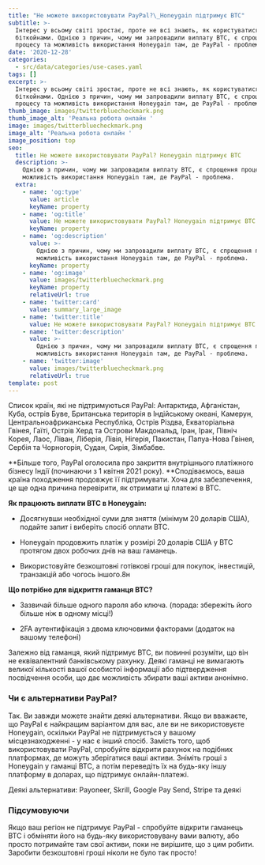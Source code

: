```yaml
---
title: "Не можете використовувати PayPal?\_Honeygain підтримує BTC"
subtitle: >-
  Інтерес у всьому світі зростає, проте не всі знають, як користуватися
  біткойнами. Однією з причин, чому ми запровадили виплату BTC, є спрощення
  процесу та можливість використання Honeygain там, де PayPal - проблема.
date: '2020-12-28'
categories:
  - src/data/categories/use-cases.yaml
tags: []
excerpt: >-
  Інтерес у всьому світі зростає, проте не всі знають, як користуватися
  біткойнами. Однією з причин, чому ми запровадили виплату BTC, є спрощення
  процесу та можливість використання Honeygain там, де PayPal - проблема.
thumb_image: images/twitterbluecheckmark.png
thumb_image_alt: 'Реальна робота онлайн '
image: images/twitterbluecheckmark.png
image_alt: 'Реальна робота онлайн '
image_position: top
seo:
  title: Не можете використовувати PayPal? Honeygain підтримує BTC
  description: >-
    Однією з причин, чому ми запровадили виплату BTC, є спрощення процесу та
    можливість використання Honeygain там, де PayPal - проблема.
  extra:
    - name: 'og:type'
      value: article
      keyName: property
    - name: 'og:title'
      value: Не можете використовувати PayPal? Honeygain підтримує BTC
      keyName: property
    - name: 'og:description'
      value: >-
        Однією з причин, чому ми запровадили виплату BTC, є спрощення процесу та
        можливість використання Honeygain там, де PayPal - проблема.
      keyName: property
    - name: 'og:image'
      value: images/twitterbluecheckmark.png
      keyName: property
      relativeUrl: true
    - name: 'twitter:card'
      value: summary_large_image
    - name: 'twitter:title'
      value: Не можете використовувати PayPal? Honeygain підтримує BTC
    - name: 'twitter:description'
      value: >-
        Однією з причин, чому ми запровадили виплату BTC, є спрощення процесу та
        можливість використання Honeygain там, де PayPal - проблема.
    - name: 'twitter:image'
      value: images/twitterbluecheckmark.png
      relativeUrl: true
template: post
---
```

Список країн, які не підтримуються PayPal: Антарктида, Афганістан, Куба, острів Буве, Британська територія в Індійському океані, Камерун, Центральноафриканська Республіка, Острів Різдва, Екваторіальна Гвінея, Гаїті, Острів Херд та Острови Макдональд, Іран, Ірак, Північ Корея, Лаос, Ліван, Ліберія, Лівія, Нігерія, Пакистан, Папуа-Нова Гвінея, Сербія та Чорногорія, Судан, Сирія, Зімбабве.

\*\*Більше того, PayPal оголосила про закриття внутрішнього платіжного бізнесу Індії (починаючи з 1 квітня 2021 року). \*\*Сподіваємось, ваша країна походження продовжує її підтримувати. Хоча для забезпечення, це ще одна причина перевірити, як отримати ці платежі в BTC.

**Як працюють виплати BTC в Honeygain:**

*   Досягнувши необхідної суми для зняття (мінімум 20 доларів США), подайте запит і виберіть спосіб оплати BTC.

*   Honeygain продовжить платіж у розмірі 20 доларів США у BTC протягом двох робочих днів на ваш гаманець.

*   Використовуйте безкоштовні готівкові гроші для покупок, інвестицій, транзакцій або чогось іншого.8н

**Що потрібно для відкриття гаманця BTC?**

*   Зазвичай більше одного пароля або ключа. (порада: збережіть його більше ніж в одному місці!)

*   2FA аутентифікація з двома ключовими факторами (додаток на вашому телефоні)

Залежно від гаманця, який підтримує BTC, ви повинні розуміти, що він не еквівалентний банківському рахунку. Деякі гаманці не вимагають великої кількості вашої особистої інформації або підтвердження посвідчення особи, що дає можливість збирати ваші активи анонімно.

### Чи є альтернативи PayPal?

Так. Ви завжди можете знайти деякі альтернативи. Якщо ви вважаєте, що PayPal є найкращим варіантом для вас, але ви не використовуєте Honeygain, оскільки PayPal не підтримується у вашому місцезнаходженні - у нас є інший спосіб. Замість того, щоб використовувати PayPal, спробуйте відкрити рахунок на подібних платформах, де можуть зберігатися ваші активи. Зніміть гроші з Honeygain у гаманці BTC, а потім переведіть їх на будь-яку іншу платформу в доларах, що підтримує онлайн-платежі.

Деякі альтернативи: Payoneer, Skrill, Google Pay Send, Stripe та деякі

### Підсумовуючи

Якщо ваш регіон не підтримує PayPal - спробуйте відкрити гаманець BTC і обміняти його на будь-яку використовувану вами валюту, або просто потримайте там свої активи, поки не вирішите, що з цим робити. Заробити безкоштовні гроші ніколи не було так просто!

